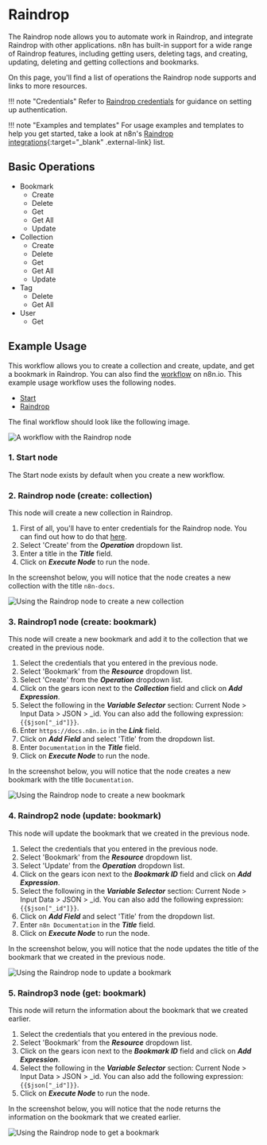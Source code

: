 # Raindrop

The Raindrop node allows you to automate work in Raindrop, and integrate Raindrop with other applications. n8n has built-in support for a wide range of Raindrop features, including getting users, deleting tags, and creating, updating, deleting and getting collections and bookmarks. 

On this page, you'll find a list of operations the Raindrop node supports and links to more resources.

!!! note "Credentials"
    Refer to [Raindrop credentials](/integrations/builtin/credentials/raindrop/) for guidance on setting up authentication. 

!!! note "Examples and templates"
    For usage examples and templates to help you get started, take a look at n8n's [Raindrop integrations](https://n8n.io/integrations/raindrop/){:target="_blank" .external-link} list.


## Basic Operations

* Bookmark
    * Create
    * Delete
    * Get
    * Get All
    * Update
* Collection
    * Create
    * Delete
    * Get
    * Get All
    * Update
* Tag
    * Delete
    * Get All
* User
    * Get

## Example Usage

This workflow allows you to create a collection and create, update, and get a bookmark in Raindrop. You can also find the [workflow](https://n8n.io/workflows/959) on n8n.io. This example usage workflow uses the following nodes.
- [Start](/integrations/builtin/core-nodes/n8n-nodes-base.start/)
- [Raindrop]()

The final workflow should look like the following image.

![A workflow with the Raindrop node](/_images/integrations/builtin/app-nodes/raindrop/workflow.png)

### 1. Start node

The Start node exists by default when you create a new workflow.

### 2. Raindrop node (create: collection)

This node will create a new collection in Raindrop.

1. First of all, you'll have to enter credentials for the Raindrop node. You can find out how to do that [here](/integrations/builtin/credentials/raindrop/).
2. Select 'Create' from the ***Operation*** dropdown list.
3. Enter a title in the ***Title*** field.
4. Click on ***Execute Node*** to run the node.

In the screenshot below, you will notice that the node creates a new collection with the title `n8n-docs`.

![Using the Raindrop node to create a new collection](/_images/integrations/builtin/app-nodes/raindrop/raindrop_node.png)

### 3. Raindrop1 node (create: bookmark)

This node will create a new bookmark and add it to the collection that we created in the previous node.


1. Select the credentials that you entered in the previous node.
2. Select 'Bookmark' from the ***Resource*** dropdown list.
3. Select 'Create' from the ***Operation*** dropdown list.
4. Click on the gears icon next to the ***Collection*** field and click on ***Add Expression***.
5. Select the following in the ***Variable Selector*** section: Current Node > Input Data > JSON > _id. You can also add the following expression: `{{$json["_id"]}}`.
6. Enter `https://docs.n8n.io` in the ***Link*** field.
7. Click on ***Add Field*** and select 'Title' from the dropdown list.
8. Enter `Documentation` in the ***Title*** field.
9. Click on ***Execute Node*** to run the node.

In the screenshot below, you will notice that the node creates a new bookmark with the title `Documentation`.

![Using the Raindrop node to create a new bookmark](/_images/integrations/builtin/app-nodes/raindrop/raindrop1_node.png)

### 4. Raindrop2 node (update: bookmark)

This node will update the bookmark that we created in the previous node.

1. Select the credentials that you entered in the previous node.
2. Select 'Bookmark' from the ***Resource*** dropdown list.
3. Select 'Update' from the ***Operation*** dropdown list.
4. Click on the gears icon next to the ***Bookmark ID*** field and click on ***Add Expression***.
5. Select the following in the ***Variable Selector*** section: Current Node > Input Data > JSON > _id. You can also add the following expression: `{{$json["_id"]}}`.
6. Click on ***Add Field*** and select 'Title' from the dropdown list.
7. Enter `n8n Documentation` in the ***Title*** field.
8. Click on ***Execute Node*** to run the node.


In the screenshot below, you will notice that the node updates the title of the bookmark that we created in the previous node.

![Using the Raindrop node to update a bookmark](/_images/integrations/builtin/app-nodes/raindrop/raindrop2_node.png)

### 5. Raindrop3 node (get: bookmark)

This node will return the information about the bookmark that we created earlier.

1. Select the credentials that you entered in the previous node.
2. Select 'Bookmark' from the ***Resource*** dropdown list.
3. Click on the gears icon next to the ***Bookmark ID*** field and click on ***Add Expression***.
4. Select the following in the ***Variable Selector*** section: Current Node > Input Data > JSON > _id. You can also add the following expression: `{{$json["_id"]}}`.
5. Click on ***Execute Node*** to run the node.


In the screenshot below, you will notice that the node returns the information on the bookmark that we created earlier.

![Using the Raindrop node to get a bookmark](/_images/integrations/builtin/app-nodes/raindrop/raindrop3_node.png)
